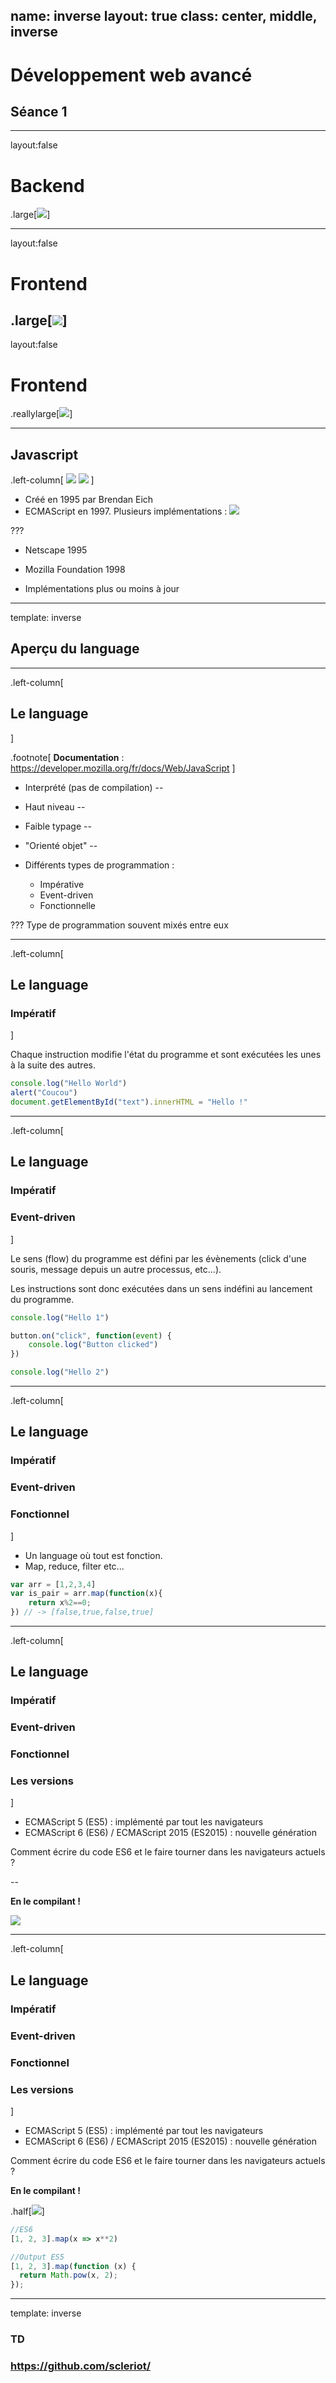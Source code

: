 name: inverse
layout: true
class: center, middle, inverse
---
# Développement web avancé
## Séance 1
---
layout:false

# Backend
.large[![](images/web-technos.png)]

---
layout:false

# Frontend
.large[![](images/react-angular-vue.png)]
---
layout:false

# Frontend
.reallylarge[![](images/youdub-planner.png)]

---
## Javascript

.left-column[
![](images/Brendan_Eich.jpg)
![](images/logo_js.png)
]

* Créé en 1995 par Brendan Eich
* ECMAScript en 1997. Plusieurs implémentations :
![](images/ecma_implementations.png)

???
* Netscape 1995
* Mozilla Foundation 1998

* Implémentations plus ou moins à jour

---
template: inverse

## Aperçu du language

---
.left-column[
## Le language
]

.footnote[
**Documentation** : https://developer.mozilla.org/fr/docs/Web/JavaScript
]


* Interprété (pas de compilation)
--

* Haut niveau
--

* Faible typage
--

* "Orienté objet"
--

* Différents types de programmation : 
    * Impérative
    * Event-driven
    * Fonctionnelle

???
Type de programmation souvent mixés entre eux

---
.left-column[
## Le language

### Impératif
]

Chaque instruction modifie l'état du programme et sont exécutées les unes à la suite des autres.
```js
console.log("Hello World")
alert("Coucou")
document.getElementById("text").innerHTML = "Hello !"
```

---
.left-column[
## Le language

### Impératif
### Event-driven
]

Le sens (flow) du programme est défini par les évènements (click d'une souris, message depuis un autre processus, etc...).

Les instructions sont donc exécutées dans un sens indéfini au lancement du programme.

```js
console.log("Hello 1")

button.on("click", function(event) {
    console.log("Button clicked")
})

console.log("Hello 2")
```

---
.left-column[
## Le language

### Impératif
### Event-driven
### Fonctionnel
]

* Un language où tout est fonction.
* Map, reduce, filter etc...

```js
var arr = [1,2,3,4]
var is_pair = arr.map(function(x){
    return x%2==0;
}) // -> [false,true,false,true]
```

---
.left-column[
## Le language

### Impératif
### Event-driven
### Fonctionnel
### Les versions
]

* ECMAScript 5 (ES5) : implémenté par tout les navigateurs
* ECMAScript 6 (ES6) / ECMAScript 2015 (ES2015) : nouvelle génération

Comment écrire du code ES6 et le faire tourner dans les navigateurs actuels ?

--

**En le compilant !**

![](https://media.giphy.com/media/9vdAz0UyHTqZq/giphy.gif)

---
.left-column[
## Le language

### Impératif
### Event-driven
### Fonctionnel
### Les versions
]


* ECMAScript 5 (ES5) : implémenté par tout les navigateurs
* ECMAScript 6 (ES6) / ECMAScript 2015 (ES2015) : nouvelle génération

Comment écrire du code ES6 et le faire tourner dans les navigateurs actuels ?

**En le compilant !**

.half[![](images/babeljs.png)]

```js
//ES6
[1, 2, 3].map(x => x**2)

//Output ES5
[1, 2, 3].map(function (x) {
  return Math.pow(x, 2);
});
```

---
template: inverse

### TD
### https://github.com/scleriot/